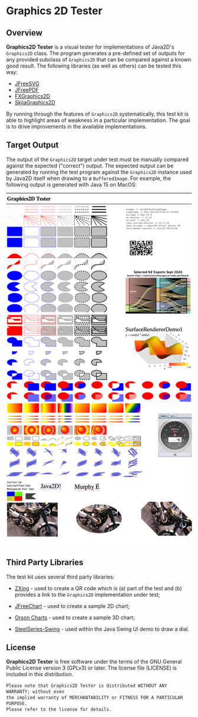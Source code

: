 # Graphics 2D Tester

Overview
--------
**Graphics2D Tester** is a visual tester for implementations of Java2D's `Graphics2D` class.  The program generates a pre-defined set of outputs for any provided subclass of `Graphics2D` that can be compared against a known good result.  The following libraries (as well as others) can be tested this way:

- [JFreeSVG](https://github.com/jfree/jfreesvg)
- [JFreePDF](https://github.com/jfree/jfreepdf)
- [FXGraphics2D](https://github.com/jfree/fxgraphics2d)
- [SkijaGraphics2D](https://github.com/jfree/skijagraphics2d)

By running through the features of `Graphics2D` systematically, this test kit is
able to highlight areas of weakness in a particular implementation.  The goal is to drive improvements in the
available implementations.

Target Output
-------------
The output of the `Graphics2D` target under test must be manually compared against the expected ("correct") output.  The expected output can be generated by running the test program against the `Graphics2D` instance used by Java2D itself 
when drawing to a `BufferedImage`.  For example, the following output is generated with Java 15 on MacOS:

![java2D.png](java2D.png)

Third Party Libraries
---------------------
The test kit uses several third party libraries:

- [ZXing](https://github.com/zxing/zxing) - used to create a QR code which is (a) part of the test and (b) provides a link to the `Graphics2D` implementation under test;

- [JFreeChart](https://github.com/jfree/jfreechart) - used to create a sample 2D chart;

- [Orson Charts](https://github.com/jfree/orson-charts) - used to create a sample 3D chart;

- [SteelSeries-Swing](https://github.com/HanSolo/SteelSeries-Swing) - used within the Java Swing UI demo to draw a dial.

License
-------
**Graphics2D Tester** is free software under the terms of the GNU General Public License version 3 (GPLv3) or later.  The license file (LICENSE) is included in this distribution.

    Please note that Graphics2D Tester is distributed WITHOUT ANY WARRANTY; without even 
    the implied warranty of MERCHANTABILITY or FITNESS FOR A PARTICULAR PURPOSE.  
    Please refer to the license for details.